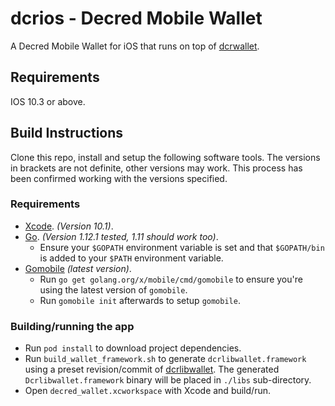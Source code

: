 # dcrios - Decred Mobile Wallet

A Decred Mobile Wallet for iOS that runs on top of [dcrwallet](https://github.com/decred/dcrwallet).

## Requirements

IOS 10.3 or above.

## Build Instructions
Clone this repo, install and setup the following software tools. The versions in brackets are not definite, other versions may work. This process has been confirmed working with the versions specified.

### Requirements
- [Xcode](https://developer.apple.com/xcode/). _(Version 10.1)_.
- [Go](http://golang.org/doc/install). _(Version 1.12.1 tested, 1.11 should work too)_.
  - Ensure your `$GOPATH` environment variable is set and that `$GOPATH/bin` is added to your `$PATH` environment variable.
- [Gomobile](https://github.com/golang/go/wiki/Mobile#tools) _(latest version)_.
  - Run `go get golang.org/x/mobile/cmd/gomobile`  to ensure you're using the latest version of `gomobile`.
  - Run `gomobile init` afterwards to setup `gomobile`.

### Building/running the app
- Run `pod install` to download project dependencies.
- Run `build_wallet_framework.sh` to generate `dcrlibwallet.framework` using a preset revision/commit of [dcrlibwallet](https://github.com/raedahgroup/dcrlibwallet). The generated `Dcrlibwallet.framework` binary will be placed in `./libs` sub-directory.
- Open `decred_wallet.xcworkspace` with Xcode and build/run.
